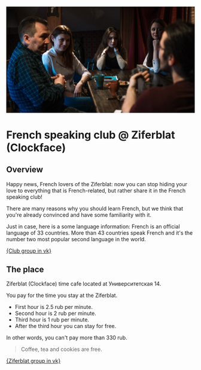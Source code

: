 ![photo](./photo.jpg)

# French speaking club @ Ziferblat (Clockface)

## Overview

Happy news, French lovers of the Ziferblat: now you can stop hiding your love to everything
that is French-related, but rather share it in the French speaking club!

There are many reasons why you should learn French, but we think that you're already
convinced and have some familiarity with it.

Just in case, here is a some language information:
French is an official language of 33 countries. More than 43 countries speak French
and it's the number two most popular second language in the world.

[{Club group in vk}](https://vk.com/event120418108)

## The place

Ziferblat (Clockface) time cafe located at Университетская 14.

You pay for the time you stay at the Ziferblat.

* First hour is 2.5 rub per minute.
* Second hour is 2 rub per minute.
* Third hour is 1 rub per minute.
* After the third hour you can stay for free.

In other words, you can't pay more than 330 rub.

> Coffee, tea and cookies are free.

[{Ziferblat group in vk}](https://vk.com/clockfacekzn)
